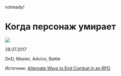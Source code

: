 notready!

# Когда персонаж умирает

![](archive/img/*.jpg)


<p class='date noRedString'>28.07.2017</p>
<p class='hashtags'>DnD, Master, Advice, Battle</p>
<p class='noRedString'>Источник: <a href='https://thecreativecoalition.tumblr.com/post/163371380956/alternate-ways-to-end-combat-in-an-rpg'>Alternate Ways to End Combat in an RPG</a></p>
